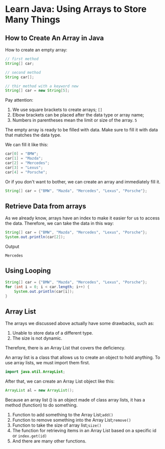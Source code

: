 # Learn Java: Using Arrays to Store Many Things

## How to Create An Array in Java
How to create an empty array:
```java
// first method
String[] car;

// second method
String car[];

// thir method with a keyword new
String[] car = new String[5];
```
Pay attention:

1. We use square brackets to create arrays; `[]`
2. Elbow brackets can be placed after the data type or array name;
3. Numbers in parentheses mean the limit or size of the array. `5`

The empty array is ready to be filled with data. Make sure to fill it with data that matches the data type.

We can fill it like this:
```java
car[0] = "BMW";
car[1] = "Mazda";
car[2] = "Mercedes";
car[3] = "Lexus";
car[4] = "Porsche";
```
Or if you don't want to bother, we can create an array and immediately fill it.
```java
String[] car = {"BMW", "Mazda", "Mercedes", "Lexus", "Porsche"};
```

## Retrieve Data from arrays
As we already know, arrays have an index to make it easier for us to access the data.
Therefore, we can take the data in this way:
```java
String[] car = {"BMW", "Mazda", "Mercedes", "Lexus", "Porsche"};
System.out.println(car[2]);
```
Output
```text
Mercedes
```

## Using Looping
```java
String[] car = {"BMW", "Mazda", "Mercedes", "Lexus", "Porsche"};
for (int i = 0; i < car.length; i++) {
    System.out.println(car[i]);
}
```

## Array List
The arrays we discussed above actually have some drawbacks, such as:
1. Unable to store data of a different type.
2. The size is not dynamic.

Therefore, there is an Array List that covers the deficiency.

An array list is a class that allows us to create an object to hold anything. To use array lists, we must import them first.
```java
import java.util.ArrayList;
```
After that, we can create an Array List object like this:
```java
ArrayList al = new ArrayList();
```

Because an array list () is an object made of class array lists, it has a method (function) to do something.
1. Function to add something to the Array List;`add()`
2. Function to remove something into the Array List;`remove()`
3. Function to take the size of array list;`size()`
4. The function for retrieving items in an Array List based on a specific id or `index.get(id)`
5. And there are many other functions.